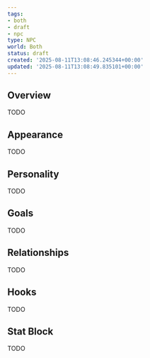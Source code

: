 ```yaml
---
tags:
- both
- draft
- npc
type: NPC
world: Both
status: draft
created: '2025-08-11T13:08:46.245344+00:00'
updated: '2025-08-11T13:08:49.835101+00:00'
---
```



## Overview

TODO
## Appearance

TODO
## Personality

TODO
## Goals

TODO
## Relationships

TODO
## Hooks

TODO
## Stat Block

TODO
